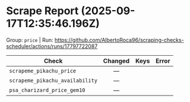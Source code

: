 # Scrape Report (2025-09-17T12:35:46.196Z)

Group: `price`  |  Run: https://github.com/AlbertoRoca96/scraping-checks-scheduler/actions/runs/17797722087

| Check | Changed | Keys | Error |
|---|:---:|:--|:--|
| `scrapeme_pikachu_price` | — |  |  |
| `scrapeme_pikachu_availability` | — |  |  |
| `psa_charizard_price_gem10` | — |  |  |
